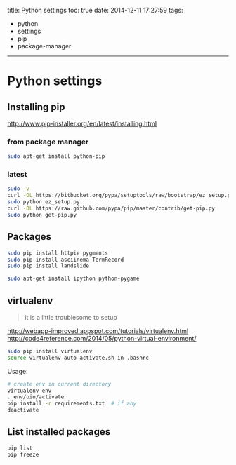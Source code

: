 title: Python settings
toc: true
date: 2014-12-11 17:27:59
tags:
- python
- settings
- pip
- package-manager
---

# Python settings

## Installing pip

http://www.pip-installer.org/en/latest/installing.html

### from package manager
```bash
sudo apt-get install python-pip
```

### latest
```bash
sudo -v
curl -OL https://bitbucket.org/pypa/setuptools/raw/bootstrap/ez_setup.py
sudo python ez_setup.py
curl -OL https://raw.github.com/pypa/pip/master/contrib/get-pip.py
sudo python get-pip.py
```

## Packages

```bash
sudo pip install httpie pygments
sudo pip install asciinema TermRecord
sudo pip install landslide
```

```bash
sudo apt-get install ipython python-pygame
```

## virtualenv

> it is a little troublesome to setup

http://webapp-improved.appspot.com/tutorials/virtualenv.html
http://code4reference.com/2014/05/python-virtual-environment/

```bash
sudo pip install virtualenv
source virtualenv-auto-activate.sh in .bashrc
```

Usage:

```bash
# create env in current directory
virtualenv env
. env/bin/activate
pip install -r requirements.txt  # if any
deactivate
```

## List installed packages

```bash
pip list
pip freeze
```
